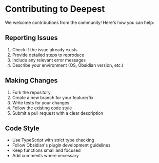 # Contributing to Deepest

We welcome contributions from the community! Here's how you can help:

## Reporting Issues

1. Check if the issue already exists
2. Provide detailed steps to reproduce
3. Include any relevant error messages
4. Describe your environment (OS, Obsidian version, etc.)

## Making Changes

1. Fork the repository
2. Create a new branch for your feature/fix
3. Write tests for your changes
4. Follow the existing code style
5. Submit a pull request with a clear description

## Code Style

- Use TypeScript with strict type checking
- Follow Obsidian's plugin development guidelines
- Keep functions small and focused
- Add comments where necessary 